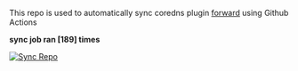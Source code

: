 This repo is used to automatically sync coredns plugin [forward](https://github.com/QZLin/forward) using Github Actions

**sync job ran [189] times**

[![Sync Repo](https://github.com/QZLin/coredns-extract/actions/workflows/sync.yaml/badge.svg)](https://github.com/QZLin/coredns-extract/actions/workflows/sync.yaml)
